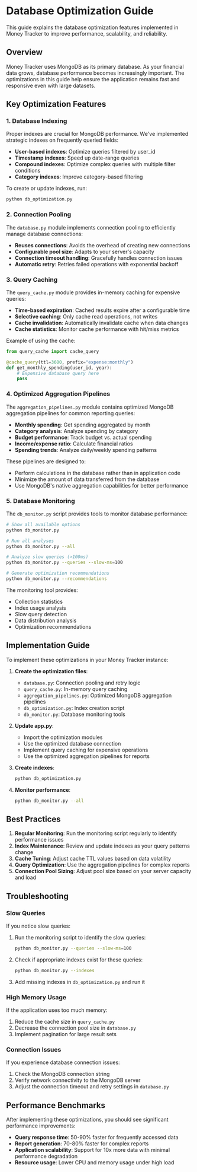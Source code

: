 # Database Optimization Guide

This guide explains the database optimization features implemented in Money Tracker to improve performance, scalability, and reliability.

## Overview

Money Tracker uses MongoDB as its primary database. As your financial data grows, database performance becomes increasingly important. The optimizations in this guide help ensure the application remains fast and responsive even with large datasets.

## Key Optimization Features

### 1. Database Indexing

Proper indexes are crucial for MongoDB performance. We've implemented strategic indexes on frequently queried fields:

- **User-based indexes**: Optimize queries filtered by user_id
- **Timestamp indexes**: Speed up date-range queries
- **Compound indexes**: Optimize complex queries with multiple filter conditions
- **Category indexes**: Improve category-based filtering

To create or update indexes, run:

```bash
python db_optimization.py
```

### 2. Connection Pooling

The `database.py` module implements connection pooling to efficiently manage database connections:

- **Reuses connections**: Avoids the overhead of creating new connections
- **Configurable pool size**: Adapts to your server's capacity
- **Connection timeout handling**: Gracefully handles connection issues
- **Automatic retry**: Retries failed operations with exponential backoff

### 3. Query Caching

The `query_cache.py` module provides in-memory caching for expensive queries:

- **Time-based expiration**: Cached results expire after a configurable time
- **Selective caching**: Only cache read operations, not writes
- **Cache invalidation**: Automatically invalidate cache when data changes
- **Cache statistics**: Monitor cache performance with hit/miss metrics

Example of using the cache:

```python
from query_cache import cache_query

@cache_query(ttl=3600, prefix="expense:monthly")
def get_monthly_spending(user_id, year):
    # Expensive database query here
    pass
```

### 4. Optimized Aggregation Pipelines

The `aggregation_pipelines.py` module contains optimized MongoDB aggregation pipelines for common reporting queries:

- **Monthly spending**: Get spending aggregated by month
- **Category analysis**: Analyze spending by category
- **Budget performance**: Track budget vs. actual spending
- **Income/expense ratio**: Calculate financial ratios
- **Spending trends**: Analyze daily/weekly spending patterns

These pipelines are designed to:
- Perform calculations in the database rather than in application code
- Minimize the amount of data transferred from the database
- Use MongoDB's native aggregation capabilities for better performance

### 5. Database Monitoring

The `db_monitor.py` script provides tools to monitor database performance:

```bash
# Show all available options
python db_monitor.py

# Run all analyses
python db_monitor.py --all

# Analyze slow queries (>100ms)
python db_monitor.py --queries --slow-ms=100

# Generate optimization recommendations
python db_monitor.py --recommendations
```

The monitoring tool provides:
- Collection statistics
- Index usage analysis
- Slow query detection
- Data distribution analysis
- Optimization recommendations

## Implementation Guide

To implement these optimizations in your Money Tracker instance:

1. **Create the optimization files**:
   - `database.py`: Connection pooling and retry logic
   - `query_cache.py`: In-memory query caching
   - `aggregation_pipelines.py`: Optimized MongoDB aggregation pipelines
   - `db_optimization.py`: Index creation script
   - `db_monitor.py`: Database monitoring tools

2. **Update app.py**:
   - Import the optimization modules
   - Use the optimized database connection
   - Implement query caching for expensive operations
   - Use the optimized aggregation pipelines for reports

3. **Create indexes**:
   ```bash
   python db_optimization.py
   ```

4. **Monitor performance**:
   ```bash
   python db_monitor.py --all
   ```

## Best Practices

1. **Regular Monitoring**: Run the monitoring script regularly to identify performance issues
2. **Index Maintenance**: Review and update indexes as your query patterns change
3. **Cache Tuning**: Adjust cache TTL values based on data volatility
4. **Query Optimization**: Use the aggregation pipelines for complex reports
5. **Connection Pool Sizing**: Adjust pool size based on your server capacity and load

## Troubleshooting

### Slow Queries

If you notice slow queries:

1. Run the monitoring script to identify the slow queries:
   ```bash
   python db_monitor.py --queries --slow-ms=100
   ```

2. Check if appropriate indexes exist for these queries:
   ```bash
   python db_monitor.py --indexes
   ```

3. Add missing indexes in `db_optimization.py` and run it

### High Memory Usage

If the application uses too much memory:

1. Reduce the cache size in `query_cache.py`
2. Decrease the connection pool size in `database.py`
3. Implement pagination for large result sets

### Connection Issues

If you experience database connection issues:

1. Check the MongoDB connection string
2. Verify network connectivity to the MongoDB server
3. Adjust the connection timeout and retry settings in `database.py`

## Performance Benchmarks

After implementing these optimizations, you should see significant performance improvements:

- **Query response time**: 50-90% faster for frequently accessed data
- **Report generation**: 70-80% faster for complex reports
- **Application scalability**: Support for 10x more data with minimal performance degradation
- **Resource usage**: Lower CPU and memory usage under high load